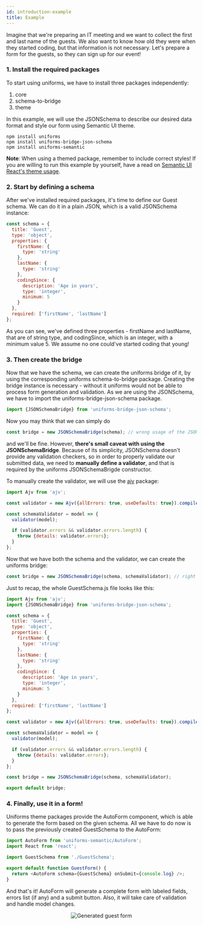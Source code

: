 ```yaml
---
id: introduction-example
title: Example
---
```


Imagine that we're preparing an IT meeting and we want to collect the first and last name of the guests. We also want to know how old they were when they started coding, but that information is not necessary. Let's prepare a form for the guests, so they can sign up for our event!

### 1. Install the required packages

To start using uniforms, we have to install three packages independently:

1. core
2. schema-to-bridge
3. theme

In this example, we will use the JSONSchema to describe our desired data format and style our form using Semantic UI theme.

```shell
npm install uniforms
npm install uniforms-bridge-json-schema
npm install uniforms-semantic
```

**Note**: When using a themed package, remember to include correct styles! If you are willing to run this example by yourself, have a read on [Semantic UI React's theme usage](https://react.semantic-ui.com/usage/#theme).

### 2. Start by defining a schema

After we've installed required packages, it's time to define our Guest schema. We can do it in a plain JSON, which is a valid JSONSchema instance:

```js
const schema = {
  title: 'Guest',
  type: 'object',
  properties: {
    firstName: {
      type: 'string'
    },
    lastName: {
      type: 'string'
    },
    codingSince: {
      description: 'Age in years',
      type: 'integer',
      minimum: 5
    }
  },
  required: ['firstName', 'lastName']
};
```

As you can see, we've defined three properties - firstName and lastName, that are of string type, and codingSince, which is an integer, with a minimum value 5. We assume no one could've started coding that young!

### 3. Then create the bridge

Now that we have the schema, we can create the uniforms bridge of it, by using the corresponding uniforms schema-to-bridge package. Creating the bridge instance is necessary - without it uniforms would not be able to process form generation and validation. As we are using the JSONSchema, we have to import the uniforms-bridge-json-schema package.

```js
import {JSONSchemaBridge} from 'uniforms-bridge-json-schema';
```

Now you may think that we can simply do

```js
const bridge = new JSONSchemaBridge(schema); // wrong usage of the JSONSchemaBridge! you have to pass a validator
```

and we'll be fine. However, **there's small caveat with using the JSONSchemaBridge**. Because of its simplicity, JSONSchema doesn't provide any validation checkers, so in order to properly validate our submitted data, we need to **manually define a validator**, and that is required by the uniforms JSONSchemaBrigde constructor.

To manually create the validator, we will use the [ajv](https://github.com/epoberezkin/ajv) package:

```js
import Ajv from 'ajv';

const validator = new Ajv({allErrors: true, useDefaults: true}).compile(schema);

const schemaValidator = model => {
  validator(model);

  if (validator.errors && validator.errors.length) {
    throw {details: validator.errors};
  }
};
```

Now that we have both the schema and the validator, we can create the uniforms bridge:

```js
const bridge = new JSONSchemaBridge(schema, schemaValidator); // right usage of the JSONSchemaBridge, with the schema and its validator
```

Just to recap, the whole GuestSchema.js file looks like this:

```js
import Ajv from 'ajv';
import {JSONSchemaBridge} from 'uniforms-bridge-json-schema';

const schema = {
  title: 'Guest',
  type: 'object',
  properties: {
    firstName: {
      type: 'string'
    },
    lastName: {
      type: 'string'
    },
    codingSince: {
      description: 'Age in years',
      type: 'integer',
      minimum: 5
    }
  },
  required: ['firstName', 'lastName']
};

const validator = new Ajv({allErrors: true, useDefaults: true}).compile(schema);

const schemaValidator = model => {
  validator(model);

  if (validator.errors && validator.errors.length) {
    throw {details: validator.errors};
  }
};

const bridge = new JSONSchemaBridge(schema, schemaValidator);

export default bridge;
```

### 4. Finally, use it in a form!

Uniforms theme packages provide the AutoForm component, which is able to generate the form based on the given schema. All we have to do now is to pass the previously created GuestSchema to the AutoForm:

```js
import AutoForm from 'uniforms-semantic/AutoForm';
import React from 'react';

import GuestSchema from './GuestSchema';

export default function GuestForm() {
  return <AutoForm schema={GuestSchema} onSubmit={console.log} />;
}
```

And that's it! AutoForm will generate a complete form with labeled fields, errors list (if any) and a submit button. Also, it will take care of validation and handle model changes.

<p align="center">
  <img alt="Generated guest form" src="img/guest-form.png" />
</p>
